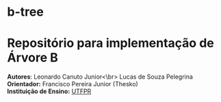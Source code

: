 # b-tree
 # Repositório para implementação de Árvore B

**Autores**: Leonardo Canuto Junior<\br>
Lucas de Souza Pelegrina
**Orientador:** Francisco Pereira Junior (Thesko)<br/>
**Instituição de Ensino:** [UTFPR](https://portal.utfpr.edu.br/home)
